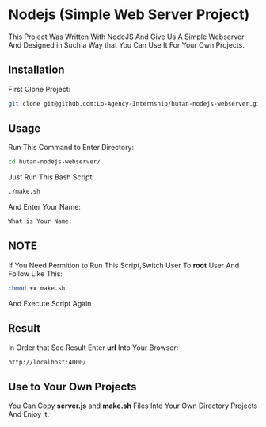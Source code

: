 # Nodejs (Simple Web Server Project)

This Project  Was Written With NodeJS And Give Us A Simple Webserver And Designed in Such a Way that You Can Use It For Your Own Projects.

## Installation

First Clone Project:
```bash
git clone git@github.com:Lo-Agency-Internship/hutan-nodejs-webserver.git
```

## Usage
Run This Command to Enter Directory:
```bash
cd hutan-nodejs-webserver/
```
Just Run This Bash Script:
```bash
./make.sh
```
And Enter Your Name:
```bash
What is Your Name:
```
## NOTE
If You Need Permition to Run This Script,Switch User To **root** User And Follow Like This:
```bash
chmod +x make.sh
```
And Execute Script Again


## Result
In Order that See Result Enter **url** Into Your Browser:

```bash
http://localhost:4000/
```

## Use to Your Own Projects
You Can Copy **server.js** and **make.sh** Files Into Your Own Directory Projects And Enjoy it.



